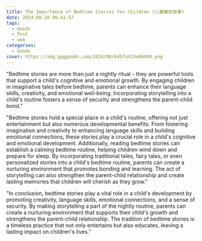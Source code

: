 ```yaml
---
title: The Importance of Bedtime Stories for Children (儿童睡前故事)
date: 2024-08-28 06:41:57
tags:
  - Goods
  - Post
  - web
categories:
  - Goods
cover: https://img.ggggoods.com/2024/08/645fa415e86948.png
---
```


"Bedtime stories are more than just a nightly ritual - they are powerful tools that support a child's cognitive and emotional growth. By engaging children in imaginative tales before bedtime, parents can enhance their language skills, creativity, and emotional well-being. Incorporating storytelling into a child's routine fosters a sense of security and strengthens the parent-child bond."

"Bedtime stories hold a special place in a child's routine, offering not just entertainment but also numerous developmental benefits. From fostering imagination and creativity to enhancing language skills and building emotional connections, these stories play a crucial role in a child's cognitive and emotional development. Additionally, reading bedtime stories can establish a calming bedtime routine, helping children wind down and prepare for sleep. By incorporating traditional tales, fairy tales, or even personalized stories into a child's bedtime routine, parents can create a nurturing environment that promotes bonding and learning. The act of storytelling can also strengthen the parent-child relationship and create lasting memories that children will cherish as they grow."

"In conclusion, bedtime stories play a vital role in a child's development by promoting creativity, language skills, emotional connections, and a sense of security. By making storytelling a part of the nightly routine, parents can create a nurturing environment that supports their child's growth and strengthens the parent-child relationship. The tradition of bedtime stories is a timeless practice that not only entertains but also educates, leaving a lasting impact on children's lives."
